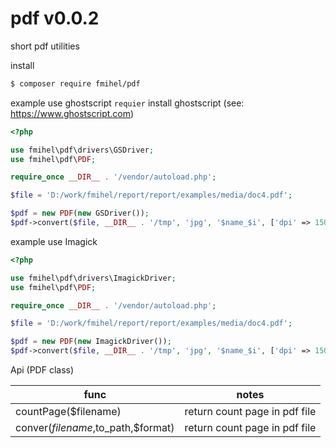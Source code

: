 # pdf v0.0.2

short pdf utilities

install
```bash
$ composer require fmihel/pdf
```

example use ghostscript ```requier``` install ghostscript (see: https://www.ghostscript.com)

```php
<?php

use fmihel\pdf\drivers\GSDriver;
use fmihel\pdf\PDF;

require_once __DIR__ . '/vendor/autoload.php';

$file = 'D:/work/fmihel/report/report/examples/media/doc4.pdf';

$pdf = new PDF(new GSDriver());
$pdf->convert($file, __DIR__ . '/tmp', 'jpg', '$name_$i', ['dpi' => 150]);

```
example use Imagick

```php
<?php

use fmihel\pdf\drivers\ImagickDriver;
use fmihel\pdf\PDF;

require_once __DIR__ . '/vendor/autoload.php';

$file = 'D:/work/fmihel/report/report/examples/media/doc4.pdf';

$pdf = new PDF(new ImagickDriver());
$pdf->convert($file, __DIR__ . '/tmp', 'jpg', '$name_$i', ['dpi' => 150]);

```


Api (PDF class)

|func|notes|
|---|---|
|countPage($filename)|return count page in pdf file|
|conver($filename,$to_path,$format)|return count page in pdf file|



